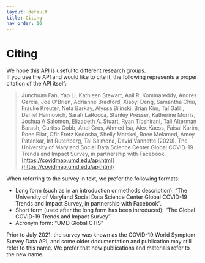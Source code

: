 ```yaml
---
layout: default
title: Citing
nav_order: 10
---
```


# Citing


We hope this API is useful to different research groups.  
If you use the API and would like to cite it, the following represents a proper citation of the API itself:

> Junchuan Fan, Yao Li, Kathleen Stewart, Anil R. Kommareddy, Andres Garcia, Joe O'Brien,
> Adrianne Bradford, Xiaoyi Deng, Samantha Chiu, Frauke Kreuter, Neta Barkay, Alyssa Bilinski, Brian Kim, 
> Tal Galili, Daniel Haimovich, Sarah LaRocca, Stanley Presser, Katherine Morris, 
> Joshua A Salomon, Elizabeth A. Stuart, Ryan Tibshirani, Tali Alterman Barash, 
> Curtiss Cobb, Andi Gros, Ahmed Isa, Alex Kaess, Faisal Karim, Roee Eliat,
> Ofir Eretz Kedosha, Shelly Matskel, Roee Melamed, Amey Patankar, Irit Rutenberg, Tal Salmona, 
> David Vannette (2020). The University of Maryland Social Data Science Center Global COVID-19 Trends and Impact Survey, in partnership with Facebook. [https://covidmap.umd.edu/api.html](https://covidmap.umd.edu/api.html)

When referring to the survey in text, we prefer the following formats:

- Long form (such as in an introduction or methods description): “The University of Maryland Social Data Science Center Global COVID-19 Trends and Impact Survey, in partnership with Facebook”.
- Short form (used after the long form has been introduced): “The Global COVID-19 Trends and Impact Survey”
- Acronym form: “UMD Global CTIS”

Prior to July 2021, the survey was known as the COVID-19 World Symptom Survey Data API, and some older documentation and publication may still refer to this name. We prefer that new publications and materials refer to the new name.